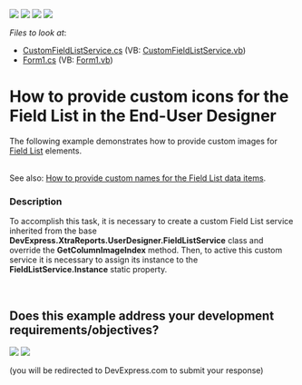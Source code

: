 <!-- default badges list -->
![](https://img.shields.io/endpoint?url=https://codecentral.devexpress.com/api/v1/VersionRange/128602911/10.2.3%2B)
[![](https://img.shields.io/badge/Open_in_DevExpress_Support_Center-FF7200?style=flat-square&logo=DevExpress&logoColor=white)](https://supportcenter.devexpress.com/ticket/details/E2706)
[![](https://img.shields.io/badge/📖_How_to_use_DevExpress_Examples-e9f6fc?style=flat-square)](https://docs.devexpress.com/GeneralInformation/403183)
[![](https://img.shields.io/badge/💬_Leave_Feedback-feecdd?style=flat-square)](#does-this-example-address-your-development-requirementsobjectives)
<!-- default badges end -->
<!-- default file list -->
*Files to look at*:

* [CustomFieldListService.cs](./CS/CustomFieldListService.cs) (VB: [CustomFieldListService.vb](./VB/CustomFieldListService.vb))
* [Form1.cs](./CS/Form1.cs) (VB: [Form1.vb](./VB/Form1.vb))
<!-- default file list end -->
# How to provide custom icons for the Field List in the End-User Designer


<p>The following example demonstrates how to provide custom images for <a href="http://documentation.devexpress.com/#XtraReports/CustomDocument4259"><u>Field List</u></a> elements.</p><p><br />
See also: <a href="https://www.devexpress.com/Support/Center/p/E459">How to provide custom names for the Field List data items</a>.</p>


<h3>Description</h3>

<p>To accomplish this task, it is necessary to create a custom Field List service inherited from the base <strong>DevExpress.XtraReports.UserDesigner.FieldListService</strong> class and override the <strong>GetColumnImageIndex</strong> method. Then, to active this custom service it is necessary to assign its instance to the <strong>FieldListService.Instance</strong> static property.</p>

<br/>


<!-- feedback -->
## Does this example address your development requirements/objectives?

[<img src="https://www.devexpress.com/support/examples/i/yes-button.svg"/>](https://www.devexpress.com/support/examples/survey.xml?utm_source=github&utm_campaign=reporting-winforms-custom-icons-field-list&~~~was_helpful=yes) [<img src="https://www.devexpress.com/support/examples/i/no-button.svg"/>](https://www.devexpress.com/support/examples/survey.xml?utm_source=github&utm_campaign=reporting-winforms-custom-icons-field-list&~~~was_helpful=no)

(you will be redirected to DevExpress.com to submit your response)
<!-- feedback end -->
